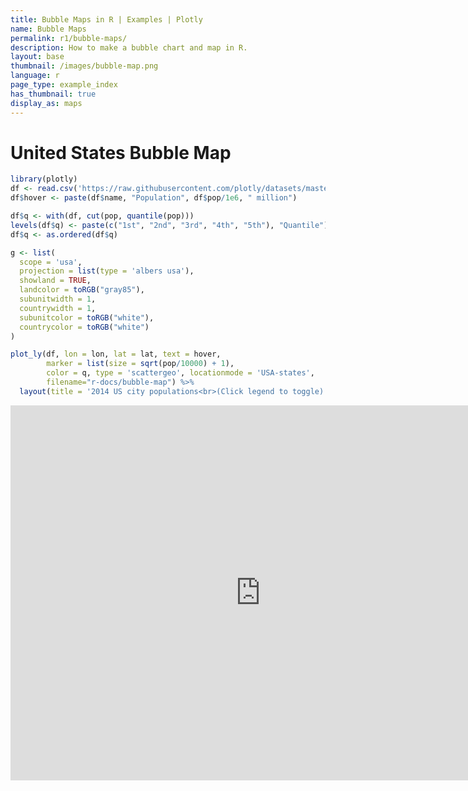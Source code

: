 ```yaml
---
title: Bubble Maps in R | Examples | Plotly
name: Bubble Maps
permalink: r1/bubble-maps/
description: How to make a bubble chart and map in R.
layout: base
thumbnail: /images/bubble-map.png
language: r
page_type: example_index
has_thumbnail: true
display_as: maps
---
```




# United States Bubble Map


```r
library(plotly)
df <- read.csv('https://raw.githubusercontent.com/plotly/datasets/master/2014_us_cities.csv')
df$hover <- paste(df$name, "Population", df$pop/1e6, " million")

df$q <- with(df, cut(pop, quantile(pop)))
levels(df$q) <- paste(c("1st", "2nd", "3rd", "4th", "5th"), "Quantile")
df$q <- as.ordered(df$q)

g <- list(
  scope = 'usa',
  projection = list(type = 'albers usa'),
  showland = TRUE,
  landcolor = toRGB("gray85"),
  subunitwidth = 1,
  countrywidth = 1,
  subunitcolor = toRGB("white"),
  countrycolor = toRGB("white")
)

plot_ly(df, lon = lon, lat = lat, text = hover,
        marker = list(size = sqrt(pop/10000) + 1),
        color = q, type = 'scattergeo', locationmode = 'USA-states',
        filename="r-docs/bubble-map") %>%
  layout(title = '2014 US city populations<br>(Click legend to toggle)', geo = g)
```

<iframe height="600" id="igraph" scrolling="no" seamless="seamless" src="https://plot.ly/~RPlotBot/327" width="800" frameBorder="0"></iframe>
